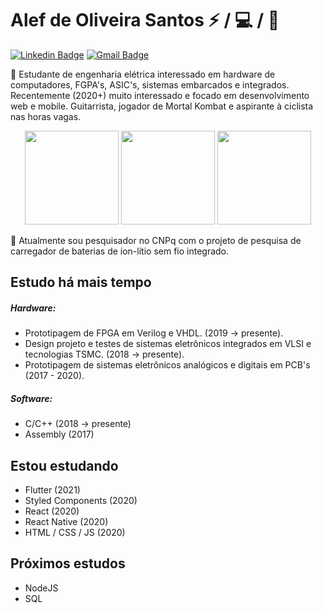 # Alef de Oliveira Santos :zap: / :computer: / :iphone:

[![Linkedin Badge](https://img.shields.io/badge/-LinkedIn-blue?style=flat-square&logo=Linkedin&logoColor=white&link=https://www.linkedin.com/in/alef-santos/)](https://www.linkedin.com/in/alef-santos/)
[![Gmail Badge](https://img.shields.io/badge/-alefdeoliveirasantos@gmail.com-c14438?style=flat-square&logo=Gmail&logoColor=white&link=mailto:alefdeoliveirasantos@gmail.com)](mailto:alefdeoliveirasantos@gmail.com)

:bust_in_silhouette: Estudante de engenharia elétrica interessado em hardware de computadores, FGPA's, ASIC's, sistemas embarcados e integrados. Recentemente (2020+) muito interessado e focado em desenvolvimento web e mobile. Guitarrista, jogador de Mortal Kombat e aspirante à ciclista nas horas vagas.

<p align="center">
<img height="150" width="150" src="http://4.bp.blogspot.com/-PNM50bRjnBc/VQsT-0Ulo-I/AAAAAAAAOFk/EIMqAgVBVwc/s1600/Raiden%2B14.gif">
<img height="150" width="150" src="http://2.bp.blogspot.com/-P0kcIJv71o4/VQsUAXv-HXI/AAAAAAAAOGM/QTgjKLsU-co/s1600/Raiden%2B16.gif">
<img height="150" width="150" src="http://3.bp.blogspot.com/-oX96fMoc3GM/VSvlHSH2tLI/AAAAAAAAQpo/W67VQx6HM3o/s1600/Liu%2BKang%2Bem%2Buma%2Bbicicletainvisivel%2Bsem%2Bas%2Bm%C3%A3os.gif">


	
</p>

:office: Atualmente sou pesquisador no CNPq com o projeto de pesquisa de carregador de baterias de íon-lítio sem fio integrado.


## Estudo há mais tempo
##### Hardware:
  - Prototipagem de FPGA em Verilog e VHDL. (2019 -> presente).
  - Design projeto e testes de sistemas eletrônicos integrados em VLSI e tecnologias TSMC. (2018 -> presente).
  - Prototipagem de sistemas eletrônicos analógicos e digitais em PCB's (2017 - 2020).  
##### Software:
  - C/C++ (2018 -> presente)
  - Assembly (2017)

## Estou estudando
- Flutter (2021)
- Styled Components (2020)
- React (2020)
- React Native (2020)
- HTML / CSS / JS (2020)

## Próximos estudos
- NodeJS
- SQL
